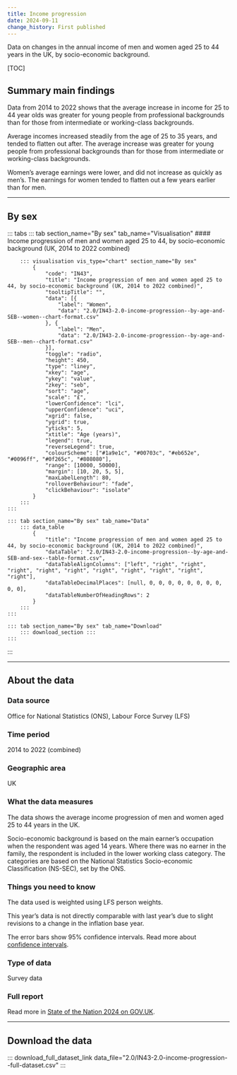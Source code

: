 ```yaml
---
title: Income progression
date: 2024-09-11
change_history: First published
---
```


Data on changes in the annual income of men and women aged 25 to 44 years in the UK, by socio-economic background.

[TOC]

## Summary main findings

Data from 2014 to 2022 shows that the average increase in income for 25 to 44 year olds was greater for young people from professional backgrounds than for those from intermediate or working-class backgrounds.

Average incomes increased steadily from the age of 25 to 35 years, and tended to flatten out after. The average increase was greater for young people from professional backgrounds than for those from intermediate or working-class backgrounds.

Women’s average earnings were lower, and did not increase as quickly as men’s. The earnings for women tended to flatten out a few years earlier than for men.

---

## By sex

::: tabs
    ::: tab section_name="By sex" tab_name="Visualisation"
        #### Income progression of men and women aged 25 to 44, by socio-economic background (UK, 2014 to 2022 combined)

        ::: visualisation vis_type="chart" section_name="By sex"
            {
                "code": "IN43",
                "title": "Income progression of men and women aged 25 to 44, by socio-economic background (UK, 2014 to 2022 combined)",
                "tooltipTitle": "",
                "data": [{
                    "label": "Women",
                    "data": "2.0/IN43-2.0-income-progression--by-age-and-SEB--women--chart-format.csv"
                }, {
                    "label": "Men",
                    "data": "2.0/IN43-2.0-income-progression--by-age-and-SEB--men--chart-format.csv"
                }],
                "toggle": "radio",
                "height": 450,
                "type": "liney",
                "xkey": "age",
                "ykey": "value",
                "zkey": "seb",
                "sort": "age",
                "scale": "£",
                "lowerConfidence": "lci",
                "upperConfidence": "uci",
                "xgrid": false,
                "ygrid": true,
                "yticks": 5,
                "xtitle": "Age (years)",
                "legend": true,
                "reverseLegend": true,
                "colourScheme": ["#1a9e1c", "#00703c", "#eb652e", "#0096ff", "#0f265c", "#808080"],
                "range": [10000, 50000],
                "margin": [10, 20, 5, 5],
                "maxLabelLength": 80,
                "rolloverBehaviour": "fade",
                "clickBehaviour": "isolate"
            }
        :::
    :::

    ::: tab section_name="By sex" tab_name="Data"
        ::: data_table
            {
                "title": "Income progression of men and women aged 25 to 44, by socio-economic background (UK, 2014 to 2022 combined)",
                "dataTable": "2.0/IN43-2.0-income-progression--by-age-and-SEB-and-sex--table-format.csv",
                "dataTableAlignColumns": ["left", "right", "right", "right", "right", "right", "right", "right", "right", "right", "right"],
                "dataTableDecimalPlaces": [null, 0, 0, 0, 0, 0, 0, 0, 0, 0, 0],
                "dataTableNumberOfHeadingRows": 2
            }
        :::
    :::

    ::: tab section_name="By sex" tab_name="Download"
        ::: download_section :::
    :::
:::

---

## About the data

### Data source
Office for National Statistics (ONS), Labour Force Survey (LFS)

### Time period
2014 to 2022 (combined)

### Geographic area
UK

### What the data measures
The data shows the average income progression of men and women aged 25 to 44 years in the UK.

Socio-economic background is based on the main earner’s occupation when the respondent was aged 14 years. Where there was no earner in the family, the respondent is included in the lower working class category. The categories are based on the National Statistics Socio-economic Classification (NS-SEC), set by the ONS.

### Things you need to know
The data used is weighted using LFS person weights.

This year’s data is not directly comparable with last year’s due to slight revisions to a change in the inflation base year. 

The error bars show 95% confidence intervals. Read more about [confidence intervals](https://dev.social-mobility.data.gov.uk/about-our-analysis#confidence-intervals).

### Type of data
Survey data

### Full report
Read more in [State of the Nation 2024 on GOV.UK](https://www.gov.uk/government/publications/state-of-the-nation-2024-local-to-national-mapping-opportunities-for-all).

---

## Download the data

::: download_full_dataset_link data_file="2.0/IN43-2.0-income-progression--full-dataset.csv" :::
